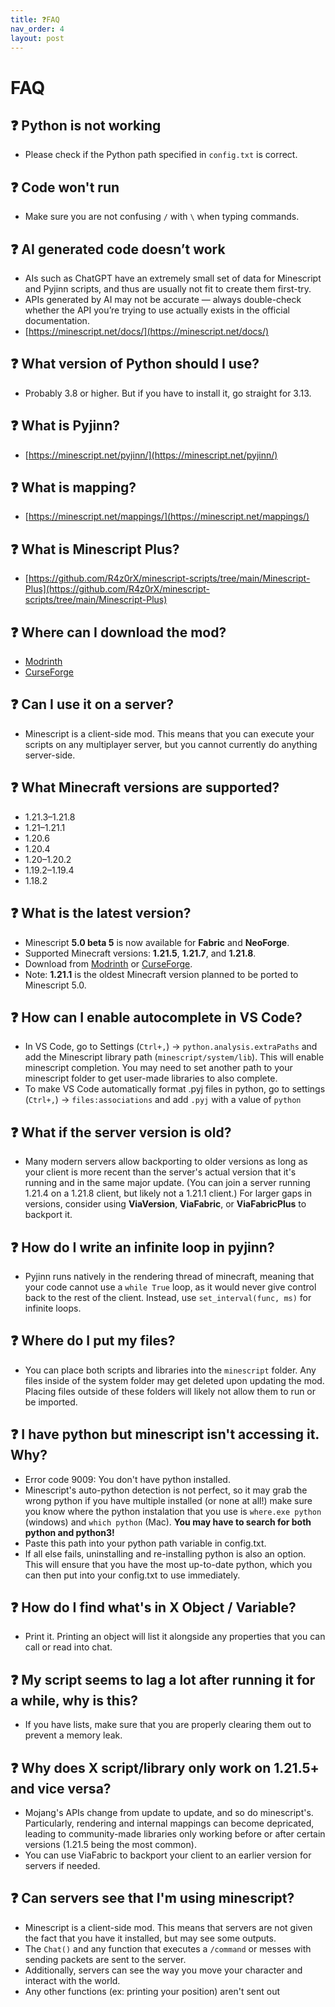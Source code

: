 ```yaml
---
title: ❓FAQ
nav_order: 4
layout: post
---
```


# FAQ

## ❓️ Python is not working

- Please check if the Python path specified in `config.txt` is correct.

## ❓️ Code won't run

- Make sure you are not confusing `/` with `\` when typing commands.

## ❓️ AI generated code doesn’t work 
- AIs such as ChatGPT have an extremely small set of data for Minescript and Pyjinn scripts, and thus are usually not fit to create them first-try.
- APIs generated by AI may not be accurate — always double-check whether the API you’re trying to use actually exists in the official documentation.
- [https://minescript.net/docs/](https://minescript.net/docs/)

## ❓️ What version of Python should I use?

- Probably 3.8 or higher. But if you have to install it, go straight for 3.13.

## ❓️ What is Pyjinn?

- [https://minescript.net/pyjinn/](https://minescript.net/pyjinn/)

## ❓️ What is mapping?

- [https://minescript.net/mappings/](https://minescript.net/mappings/)

## ❓️ What is Minescript Plus?

- [https://github.com/R4z0rX/minescript-scripts/tree/main/Minescript-Plus](https://github.com/R4z0rX/minescript-scripts/tree/main/Minescript-Plus)

## ❓️ Where can I download the mod?

- [Modrinth](https://modrinth.com/mod/minescript)  
- [CurseForge](https://www.curseforge.com/minecraft/mc-mods/minescript)

## ❓️ Can I use it on a server?

- Minescript is a client-side mod. This means that you can execute your scripts on any multiplayer server, but you cannot currently do anything server-side.

## ❓️ What Minecraft versions are supported?

- 1.21.3–1.21.8  
- 1.21–1.21.1  
- 1.20.6  
- 1.20.4  
- 1.20–1.20.2  
- 1.19.2–1.19.4  
- 1.18.2

## ❓️ What is the latest version?

- Minescript **5.0 beta 5** is now available for **Fabric** and **NeoForge**.  
- Supported Minecraft versions: **1.21.5**, **1.21.7**, and **1.21.8**.  
- Download from [Modrinth](https://modrinth.com/mod/minescript) or [CurseForge](https://www.curseforge.com/minecraft/mc-mods/minescript).  
- Note: **1.21.1** is the oldest Minecraft version planned to be ported to Minescript 5.0.


## ❓️ How can I enable autocomplete in VS Code?

- In VS Code, go to Settings (`Ctrl+,`) → `python.analysis.extraPaths` and add the Minescript library path (`minescript/system/lib`). This will enable minescript completion. You may need to set another path to your minescript folder to get user-made libraries to also complete.
- To make VS Code automatically format .pyj files in python, go to settings (`Ctrl+,`) → `files:associations` and add `.pyj` with a value of `python`

## ❓️ What if the server version is old?

- Many modern servers allow backporting to older versions as long as your client is more recent than the server's actual version that it's running and in the same major update. (You can join a server running 1.21.4 on a 1.21.8 client, but likely not a 1.21.1 client.) For larger gaps in versions, consider using  **ViaVersion**, **ViaFabric**, or **ViaFabricPlus** to backport it.

## ❓️ How do I write an infinite loop in pyjinn?

- Pyjinn runs natively in the rendering thread of minecraft, meaning that your code cannot use a `while True` loop, as it would never give control back to the rest of the client. Instead, use `set_interval(func, ms)` for infinite loops.

## ❓️ Where do I put my files?
- You can place both scripts and libraries into the `minescript` folder. Any files inside of the system folder may get deleted upon updating the mod. Placing files outside of these folders will likely not allow them to run or be imported.

## ❓️ I have python but minescript isn't accessing it. Why?
- Error code 9009: You don't have python installed.
- Minescript's auto-python detection is not perfect, so it may grab the wrong python if you have multiple installed (or none at all!) make sure you know where the python instalation that you use is `where.exe python` (windows) and `which python` (Mac). **You may have to search for both python and python3!**
- Paste this path into your python path variable in config.txt.
- If all else fails, uninstalling and re-installing python is also an option. This will ensure that you have the most up-to-date python, which you can then put into your config.txt to use immediately.

## ❓️ How do I find what's in X Object / Variable?
- Print it. Printing an object will list it alongside any properties that you can call or read into chat.

## ❓️ My script seems to lag a lot after running it for a while, why is this?
- If you have lists, make sure that you are properly clearing them out to prevent a memory leak.

## ❓️ Why does X script/library only work on 1.21.5+ and vice versa?
- Mojang's APIs change from update to update, and so do minescript's. Particularly, rendering and internal mappings can become depricated, leading to community-made libraries only working before or after certain versions (1.21.5 being the most common).
- You can use ViaFabric to backport your client to an earlier version for servers if needed.

## ❓️ Can servers see that I'm using minescript?
- Minescript is a client-side mod. This means that servers are not given the fact that you have it installed, but may see some outputs.
- The `Chat()` and any function that executes a `/command` or messes with sending packets are sent to the server.
- Additionally, servers can see the way you move your character and interact with the world.
- Any other functions (ex: printing your position) aren't sent out
